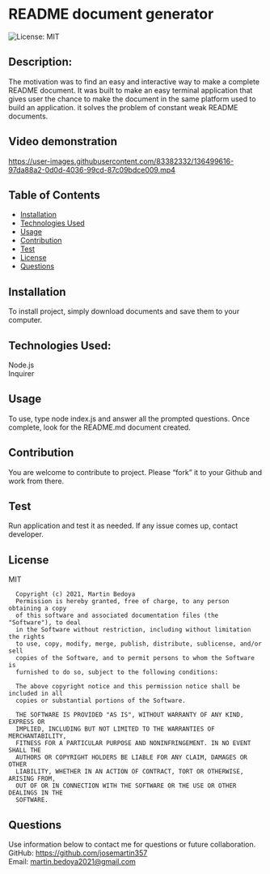 # README document generator
![License: MIT](https://img.shields.io/apm/l/vim-mode?style=for-the-badge)
## Description:
The motivation was to find an easy and interactive way to make a complete README document. It was built to make an easy terminal application that gives user the chance to make the document in the same platform used to build an application. it solves the problem of constant weak README documents.
## Video demonstration


https://user-images.githubusercontent.com/83382332/136499616-97da88a2-0d0d-4036-99cd-87c09bdce009.mp4


## Table of Contents
* [Installation](#installation)
* [Technologies Used](#builtwith)
* [Usage](#usage)
* [Contribution](#contribution)
* [Test](#test)
* [License](#license)
* [Questions](#questions)
## Installation
To install project, simply download documents and save them to your computer.
## Technologies Used:
Node.js
<br/>
Inquirer
## Usage
To use, type node index.js and answer all the prompted questions. Once complete, look for the README.md document created.
## Contribution
You are welcome to contribute to project. Please “fork” it to your Github and work from there.
## Test
Run application and test it as needed. If any issue comes up, contact developer.
## License
MIT

      Copyright (c) 2021, Martin Bedoya
      Permission is hereby granted, free of charge, to any person obtaining a copy
      of this software and associated documentation files (the "Software"), to deal
      in the Software without restriction, including without limitation the rights
      to use, copy, modify, merge, publish, distribute, sublicense, and/or sell
      copies of the Software, and to permit persons to whom the Software is
      furnished to do so, subject to the following conditions:
      
      The above copyright notice and this permission notice shall be included in all
      copies or substantial portions of the Software.
      
      THE SOFTWARE IS PROVIDED "AS IS", WITHOUT WARRANTY OF ANY KIND, EXPRESS OR
      IMPLIED, INCLUDING BUT NOT LIMITED TO THE WARRANTIES OF MERCHANTABILITY,
      FITNESS FOR A PARTICULAR PURPOSE AND NONINFRINGEMENT. IN NO EVENT SHALL THE
      AUTHORS OR COPYRIGHT HOLDERS BE LIABLE FOR ANY CLAIM, DAMAGES OR OTHER
      LIABILITY, WHETHER IN AN ACTION OF CONTRACT, TORT OR OTHERWISE, ARISING FROM,
      OUT OF OR IN CONNECTION WITH THE SOFTWARE OR THE USE OR OTHER DEALINGS IN THE
      SOFTWARE.
## Questions
Use information below to contact me for questions or future collaboration.
GitHub: https://github.com/josemartin357
<br/>
Email: martin.bedoya2021@gmail.com
